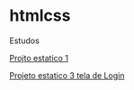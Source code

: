 # htmlcss
 Estudos

 <a href="https://joelbe-thiago.github.io/htmlcss/exercicios CEV/modulo 2/desafio d10/index.html">Projto estatico 1</a>
 
<a href="https://joelbe-thiago.github.io/htmlcss/exercicios CEV/modulo 4/exercicio 4/index.html">Projeto estatico 3 tela de Login</a>